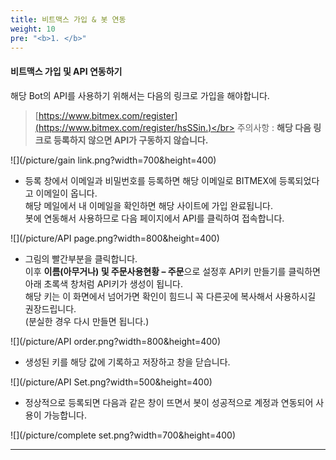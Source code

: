 ```yaml
---
title: 비트맥스 가입 & 봇 연동
weight: 10
pre: "<b>1. </b>"
---
```



#### 비트맥스 가입 및 API 연동하기


해당 Bot의 API를 사용하기 위해서는 다음의 링크로 가입을 해야합니다.

>[https://www.bitmex.com/register](https://www.bitmex.com/register/hsSSin.)</br>
주의사항 : **해당 다음 링크로 등록하지 않으면 API가 구동하지 않습니다.**

![](/picture/gain link.png?width=700&height=400)

- 등록 창에서 이메일과 비밀번호를 등록하면 해당 이메일로 BITMEX에 등록되었다고 이메일이 옵니다.</br>
해당 메일에서 내 이메일을 확인하면 해당 사이트에 가입 완료됩니다.</br>
봇에 연동해서 사용하므로 다음 페이지에서 API를 클릭하여 접속합니다.

![](/picture/API page.png?width=800&height=400)

- 그림의 빨간부분을 클릭합니다.</br>
이후 **이름(아무거나) 및 주문사용현황 – 주문**으로 설정후 API키 만들기를 클릭하면 아래 초록색 창처럼 API키가 생성이 됩니다.</br>
해당 키는 이 화면에서 넘어가면 확인이 힘드니 꼭 다른곳에 복사해서 사용하시길 권장드립니다.</br>
(분실한 경우 다시 만들면 됩니다.)

![](/picture/API order.png?width=800&height=400)

- 생성된 키를 해당 값에 기록하고 저장하고 창을 닫습니다.

![](/picture/API Set.png?width=500&height=400)

- 정상적으로 등록되면 다음과 같은 창이 뜨면서 봇이 성공적으로 계정과 연동되어 사용이 가능합니다.

![](/picture/complete set.png?width=700&height=400)

---